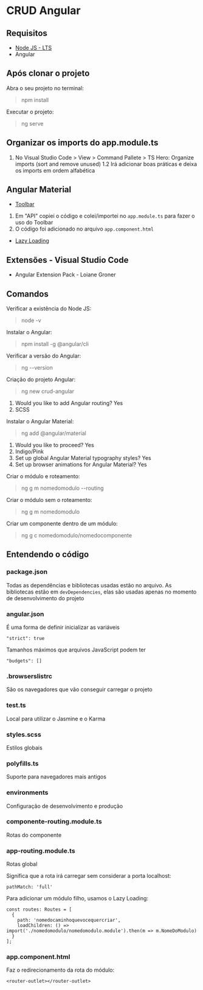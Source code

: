# CRUD Angular
## Requisitos
- [Node JS - LTS](https://nodejs.org/pt-br/download/)
- Angular

## Após clonar o projeto
Abra o seu projeto no terminal:
>npm install

Executar o projeto:
>ng serve

## Organizar os imports do app.module.ts
1. No Visual Studio Code > View > Command Pallete > TS Hero: Organize imports (sort and remove unused)
1.2 Irá adicionar boas práticas e deixa os imports em ordem alfabética

## Angular Material
- [Toolbar](https://v7.material.angular.io/components/toolbar/overview)
1. Em "API" copiei o código e colei/importei no `app.module.ts` para fazer o uso do Toolbar
2. O código foi adicionado no arquivo `app.component.html`

- [Lazy Loading](https://angular.io/guide/lazy-loading-ngmodules)

## Extensões - Visual Studio Code
- Angular Extension Pack - Loiane Groner

## Comandos
Verificar a existência do Node JS:
>node -v

Instalar o Angular:
>npm install -g @angular/cli

Verificar a versão do Angular:
>ng --version

Criação do projeto Angular:
>ng new crud-angular

1. Would you like to add Angular routing? Yes
2. SCSS

Instalar o Angular Material:
>ng add @angular/material

1. Would you like to proceed? Yes
2. Indigo/Pink
3. Set up global Angular Material typography styles? Yes
4. Set up browser animations for Angular Material? Yes

Criar o módulo e roteamento:
>ng g m nomedomodulo --routing

Criar o módulo sem o roteamento:
>ng g m nomedomodulo

Criar um componente dentro de um módulo:
>ng g c nomedomodulo/nomedocomponente

## Entendendo o código
### package.json
Todas as dependências e bibliotecas usadas estão no arquivo. As bibliotecas estão em `devDependencies`, elas são usadas apenas no momento de desenvolvimento do projeto 

### angular.json
É uma forma de definir inicializar as variáveis
```
"strict": true
```

Tamanhos máximos que arquivos JavaScript podem ter
```
"budgets": []
```

### .browserslistrc 
São os navegadores que vão conseguir carregar o projeto

### test.ts 
Local para utilizar o Jasmine e o Karma

### styles.scss
Estilos globais

### polyfills.ts
Suporte para navegadores mais antigos

### environments
Configuração de desenvolvimento e produção

### componente-routing.module.ts
Rotas do componente

### app-routing.module.ts
Rotas global

Significa que a rota irá carregar sem considerar a porta localhost:
```
pathMatch: 'full'
```

Para adicionar um módulo filho, usamos o Lazy Loading:
```
const routes: Routes = [
  {
    path: 'nomedocaminhoquevocequercriar',
    loadChildren: () => import('./nomedomodulo/nomedomodulo.module').then(m => m.NomeDoModulo)
  }
];
```

### app.component.html
Faz o redirecionamento da rota do módulo:
```
<router-outlet></router-outlet>
```
